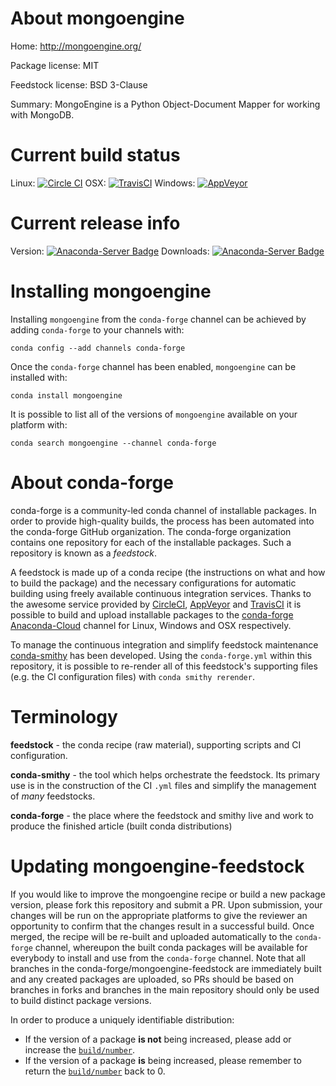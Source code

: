 About mongoengine
=================

Home: http://mongoengine.org/

Package license: MIT

Feedstock license: BSD 3-Clause

Summary: MongoEngine is a Python Object-Document Mapper for working with MongoDB.



Current build status
====================

Linux: [![Circle CI](https://circleci.com/gh/conda-forge/mongoengine-feedstock.svg?style=shield)](https://circleci.com/gh/conda-forge/mongoengine-feedstock)
OSX: [![TravisCI](https://travis-ci.org/conda-forge/mongoengine-feedstock.svg?branch=master)](https://travis-ci.org/conda-forge/mongoengine-feedstock)
Windows: [![AppVeyor](https://ci.appveyor.com/api/projects/status/github/conda-forge/mongoengine-feedstock?svg=True)](https://ci.appveyor.com/project/conda-forge/mongoengine-feedstock/branch/master)

Current release info
====================
Version: [![Anaconda-Server Badge](https://anaconda.org/conda-forge/mongoengine/badges/version.svg)](https://anaconda.org/conda-forge/mongoengine)
Downloads: [![Anaconda-Server Badge](https://anaconda.org/conda-forge/mongoengine/badges/downloads.svg)](https://anaconda.org/conda-forge/mongoengine)

Installing mongoengine
======================

Installing `mongoengine` from the `conda-forge` channel can be achieved by adding `conda-forge` to your channels with:

```
conda config --add channels conda-forge
```

Once the `conda-forge` channel has been enabled, `mongoengine` can be installed with:

```
conda install mongoengine
```

It is possible to list all of the versions of `mongoengine` available on your platform with:

```
conda search mongoengine --channel conda-forge
```


About conda-forge
=================

conda-forge is a community-led conda channel of installable packages.
In order to provide high-quality builds, the process has been automated into the
conda-forge GitHub organization. The conda-forge organization contains one repository
for each of the installable packages. Such a repository is known as a *feedstock*.

A feedstock is made up of a conda recipe (the instructions on what and how to build
the package) and the necessary configurations for automatic building using freely
available continuous integration services. Thanks to the awesome service provided by
[CircleCI](https://circleci.com/), [AppVeyor](http://www.appveyor.com/)
and [TravisCI](https://travis-ci.org/) it is possible to build and upload installable
packages to the [conda-forge](https://anaconda.org/conda-forge)
[Anaconda-Cloud](http://docs.anaconda.org/) channel for Linux, Windows and OSX respectively.

To manage the continuous integration and simplify feedstock maintenance
[conda-smithy](http://github.com/conda-forge/conda-smithy) has been developed.
Using the ``conda-forge.yml`` within this repository, it is possible to re-render all of
this feedstock's supporting files (e.g. the CI configuration files) with ``conda smithy rerender``.


Terminology
===========

**feedstock** - the conda recipe (raw material), supporting scripts and CI configuration.

**conda-smithy** - the tool which helps orchestrate the feedstock.
                   Its primary use is in the construction of the CI ``.yml`` files
                   and simplify the management of *many* feedstocks.

**conda-forge** - the place where the feedstock and smithy live and work to
                  produce the finished article (built conda distributions)


Updating mongoengine-feedstock
==============================

If you would like to improve the mongoengine recipe or build a new
package version, please fork this repository and submit a PR. Upon submission,
your changes will be run on the appropriate platforms to give the reviewer an
opportunity to confirm that the changes result in a successful build. Once
merged, the recipe will be re-built and uploaded automatically to the
`conda-forge` channel, whereupon the built conda packages will be available for
everybody to install and use from the `conda-forge` channel.
Note that all branches in the conda-forge/mongoengine-feedstock are
immediately built and any created packages are uploaded, so PRs should be based
on branches in forks and branches in the main repository should only be used to
build distinct package versions.

In order to produce a uniquely identifiable distribution:
 * If the version of a package **is not** being increased, please add or increase
   the [``build/number``](http://conda.pydata.org/docs/building/meta-yaml.html#build-number-and-string).
 * If the version of a package **is** being increased, please remember to return
   the [``build/number``](http://conda.pydata.org/docs/building/meta-yaml.html#build-number-and-string)
   back to 0.
